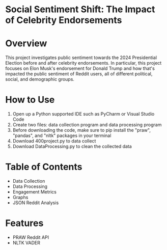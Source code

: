 # Social Sentiment Shift: The Impact of Celebrity Endorsements

# Overview
This project investigates public sentiment towards the 2024 Presidential Election before and after celebrity endorsements. In particular, this project focuses on Elon Musk's endorsement for Donald Trump and how that's impacted the public sentiment of Reddit users, all of different political, social, and demographic groups.

# How to Use
1. Open up a Python supported IDE such as PyCharm or Visual Studio Code
2. Create two files: data collection program and data processing program
3. Before downloading the code, make sure to pip install the "praw", "pandas", and "nltk" packages in your terminal
4. Download 400project.py to data collect
5. Download DataProcessing.py to clean the collected data

# Table of Contents
- Data Collection
- Data Processing
- Engagement Metrics
- Graphs
- JSON Reddit Analysis

# Features
- PRAW Reddit API
- NLTK VADER

